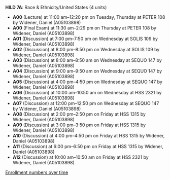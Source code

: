 **HILD 7A**: Race & Ethnicity/United States (4 units)

- **A00** (Lecture) at 11:00 am–12:20 pm on Tuesday, Thursday at PETER 108 by Widener, Daniel (A05103898)
- **A00** (Final Exam) at 11:30 am–2:29 pm on Thursday at PETER 108 by Widener, Daniel (A05103898)
- **A01** (Discussion) at 7:00 pm–7:50 pm on Wednesday at SOLIS 109 by Widener, Daniel (A05103898)
- **A02** (Discussion) at 8:00 pm–8:50 pm on Wednesday at SOLIS 109 by Widener, Daniel (A05103898)
- **A03** (Discussion) at 8:00 am–8:50 am on Wednesday at SEQUO 147 by Widener, Daniel (A05103898)
- **A04** (Discussion) at 9:00 am–9:50 am on Wednesday at SEQUO 147 by Widener, Daniel (A05103898)
- **A05** (Discussion) at 4:00 pm–4:50 pm on Wednesday at SEQUO 147 by Widener, Daniel (A05103898)
- **A06** (Discussion) at 10:00 am–10:50 am on Wednesday at HSS 2321 by Widener, Daniel (A05103898)
- **A07** (Discussion) at 12:00 pm–12:50 pm on Wednesday at SEQUO 147 by Widener, Daniel (A05103898)
- **A08** (Discussion) at 2:00 pm–2:50 pm on Friday at HSS 1315 by Widener, Daniel (A05103898)
- **A09** (Discussion) at 3:00 pm–3:50 pm on Friday at HSS 1315 by Widener, Daniel (A05103898)
- **A10** (Discussion) at 4:00 pm–4:50 pm on Friday at HSS 1315 by Widener, Daniel (A05103898)
- **A11** (Discussion) at 6:00 pm–6:50 pm on Friday at HSS 1315 by Widener, Daniel (A05103898)
- **A12** (Discussion) at 10:00 am–10:50 am on Friday at HSS 2321 by Widener, Daniel (A05103898)

[Enrollment numbers over time](./HILD7A.tsv)
